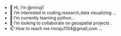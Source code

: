 - 👋 Hi, I’m @rmraj1
- 👀 I’m interested in coding,research,data visualizing ...
- 🌱 I’m currently learning python...
- 💞️ I’m looking to collaborate on geospatial projects .
- 📫 How to reach me rmraju1104@gmail,com ...

<!---
rmraj1/rmraj1 is a ✨ special ✨ repository because its `README.md` (this file) appears on your GitHub profile.
You can click the Preview link to take a look at your changes.
--->
